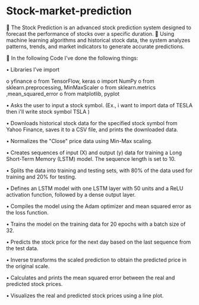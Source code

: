 # Stock-market-prediction

	The Stock Prediction is an advanced stock prediction system designed to forecast the performance of stocks over a specific duration. 
	Using machine learning algorithms and historical stock data, the system analyzes patterns, trends, and market indicators to generate accurate predictions.


	In the following Code I’ve done the following things:

•	Libraries I’ve import

o	yfinance 
o	from TensorFlow, keras
o	import NumPy 
o	from sklearn.preprocessing, MinMaxScaler
o	from sklearn.metrics ,mean_squared_error
o	from matplotlib, pyplot 

•	Asks the user to input a stock symbol. (Ex., i want to import data of TESLA then i'll write stock symbol TSLA ) 

•	Downloads historical stock data for the specified stock symbol from Yahoo Finance, saves it to a CSV file, and prints the downloaded data.

•	Normalizes the "Close" price data using Min-Max scaling.

•	Creates sequences of input (X) and output (y) data for training a Long Short-Term Memory (LSTM) model. The sequence length is set to 10.

•	Splits the data into training and testing sets, with 80% of the data used for training and 20% for testing.

•	Defines an LSTM model with one LSTM layer with 50 units and a ReLU activation function, followed by a dense output layer.

•	Compiles the model using the Adam optimizer and mean squared error as the loss function.

•	Trains the model on the training data for 20 epochs with a batch size of 32.

•	Predicts the stock price for the next day based on the last sequence from the test data.

•	Inverse transforms the scaled prediction to obtain the predicted price in the original scale.

•	Calculates and prints the mean squared error between the real and predicted stock prices.

•	Visualizes the real and predicted stock prices using a line plot.

